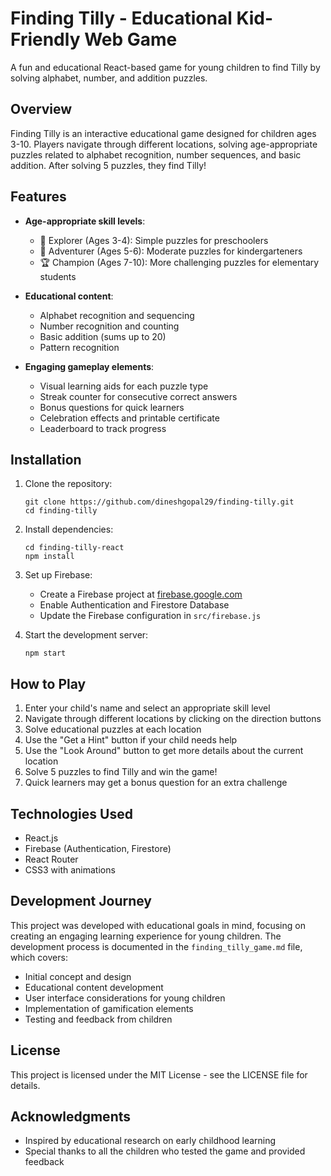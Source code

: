 # Finding Tilly - Educational Kid-Friendly Web Game

A fun and educational React-based game for young children to find Tilly by solving alphabet, number, and addition puzzles.

## Overview

Finding Tilly is an interactive educational game designed for children ages 3-10. Players navigate through different locations, solving age-appropriate puzzles related to alphabet recognition, number sequences, and basic addition. After solving 5 puzzles, they find Tilly!

## Features

- **Age-appropriate skill levels**:
  - 🌱 Explorer (Ages 3-4): Simple puzzles for preschoolers
  - 🌟 Adventurer (Ages 5-6): Moderate puzzles for kindergarteners
  - 🏆 Champion (Ages 7-10): More challenging puzzles for elementary students

- **Educational content**:
  - Alphabet recognition and sequencing
  - Number recognition and counting
  - Basic addition (sums up to 20)
  - Pattern recognition

- **Engaging gameplay elements**:
  - Visual learning aids for each puzzle type
  - Streak counter for consecutive correct answers
  - Bonus questions for quick learners
  - Celebration effects and printable certificate
  - Leaderboard to track progress

## Installation

1. Clone the repository:
   ```
   git clone https://github.com/dineshgopal29/finding-tilly.git
   cd finding-tilly
   ```

2. Install dependencies:
   ```
   cd finding-tilly-react
   npm install
   ```

3. Set up Firebase:
   - Create a Firebase project at [firebase.google.com](https://firebase.google.com)
   - Enable Authentication and Firestore Database
   - Update the Firebase configuration in `src/firebase.js`

4. Start the development server:
   ```
   npm start
   ```

## How to Play

1. Enter your child's name and select an appropriate skill level
2. Navigate through different locations by clicking on the direction buttons
3. Solve educational puzzles at each location
4. Use the "Get a Hint" button if your child needs help
5. Use the "Look Around" button to get more details about the current location
6. Solve 5 puzzles to find Tilly and win the game!
7. Quick learners may get a bonus question for an extra challenge

## Technologies Used

- React.js
- Firebase (Authentication, Firestore)
- React Router
- CSS3 with animations

## Development Journey

This project was developed with educational goals in mind, focusing on creating an engaging learning experience for young children. The development process is documented in the `finding_tilly_game.md` file, which covers:

- Initial concept and design
- Educational content development
- User interface considerations for young children
- Implementation of gamification elements
- Testing and feedback from children

## License

This project is licensed under the MIT License - see the LICENSE file for details.

## Acknowledgments

- Inspired by educational research on early childhood learning
- Special thanks to all the children who tested the game and provided feedback
